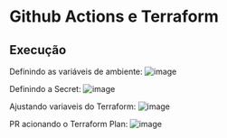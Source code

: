 # Github Actions e Terraform

## Execução 

Definindo as variáveis de ambiente:
![image](https://github.com/FelipeSaadi/terraform-github-actions/assets/54749257/224f51c1-d54e-405e-8b5c-9e2738cfb1bc)

Definindo a Secret:
![image](https://github.com/FelipeSaadi/terraform-github-actions/assets/54749257/eb03f850-2c7c-46f9-8371-00cbabab112d)

Ajustando variaveis do Terraform:
![image](https://github.com/FelipeSaadi/terraform-github-actions/assets/54749257/7a168f20-06b4-4b83-89e0-067c2fc8b8bf)

PR acionando o Terraform Plan:
![image](https://github.com/FelipeSaadi/terraform-github-actions/assets/54749257/2bb34656-aaf8-4629-95f2-4846523d261b)
